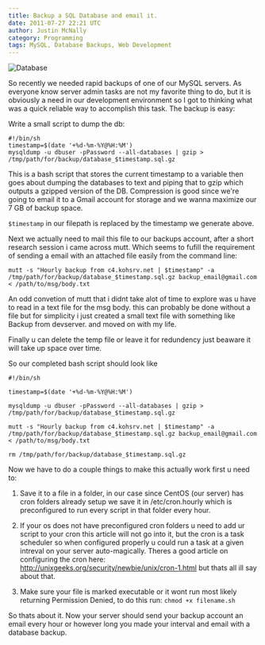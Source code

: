 ```yaml
---
title: Backup a SQL Database and email it.
date: 2011-07-27 22:21 UTC
author: Justin McNally
category: Programming
tags: MySQL, Database Backups, Web Development
---
```


![Database](http://a.jko.ht/m/1311833851database_design.jpg)

So recently we needed rapid backups of one of our MySQL servers. As everyone know server admin tasks are not my favorite thing to do, but it is obviously a need in our development environment so I got to thinking what was a quick reliable way to accomplish this task. The backup is easy:

Write a small script to dump the db:

```
#!/bin/sh
timestamp=$(date '+%d-%m-%Y@%H:%M')
mysqldump -u dbuser -pPassword --all-databases | gzip > /tmp/path/for/backup/database_$timestamp.sql.gz
``` 

This is a bash script that stores the current timestamp to a variable then goes about dumping the databases to text and piping that to gzip which outputs a gzipped version of the DB. Compression is good since we're going to email it to a Gmail account for storage and we wanna maximize our 7 GB of backup space.

`$timestamp` in our filepath is replaced by the timestamp we generate above.

Next we actually need to mail this file to our backups account, after a short research session i came across mutt. Which seems to fufill the requirement of sending a email with an attached file easily from the command line:

```
mutt -s "Hourly backup from c4.kohsrv.net | $timestamp" -a /tmp/path/for/backup/database_$timestamp.sql.gz backup_email@gmail.com < /path/to/msg/body.txt
```

An odd convetion of mutt that i didnt take alot of time to explore was u have to read in a text file for the msg body. this can probably be done without a file but for simplicity i just created a small text file with something like Backup from devserver. and moved on with my life.

Finally u can delete the temp file or leave it for redundency just beaware it will take up space over time.

So our completed bash script should look like

```
#!/bin/sh

timestamp=$(date '+%d-%m-%Y@%H:%M')

mysqldump -u dbuser -pPassword --all-databases | gzip > /tmp/path/for/backup/database_$timestamp.sql.gz

mutt -s "Hourly backup from c4.kohsrv.net | $timestamp" -a /tmp/path/for/backup/database_$timestamp.sql.gz backup_email@gmail.com < /path/to/msg/body.txt

rm /tmp/path/for/backup/database_$timestamp.sql.gz
```

Now we have to do a couple things to make this actually work first u need to:

1. Save it to a file in a folder, in our case since CentOS (our server) has cron folders already setup we save it in /etc/cron.hourly which is preconfigured to run every script in that folder every hour.

2. If your os does not have preconfigured cron folders u need to add ur script to your cron this article will not go into it, but the cron is a task scheduler so when configured properly u could run a task at a given intreval on your server auto-magically. Theres a good article on configuring the cron here: http://unixgeeks.org/security/newbie/unix/cron-1.html but thats all ill say about that.

3. Make sure your file is marked executable or it wont run most likely returning Permission Denied, to do this run: `chmod +x filename.sh`

So thats about it. Now your server should send your backup account an email every hour or however long you made your interval and email with a database backup.
